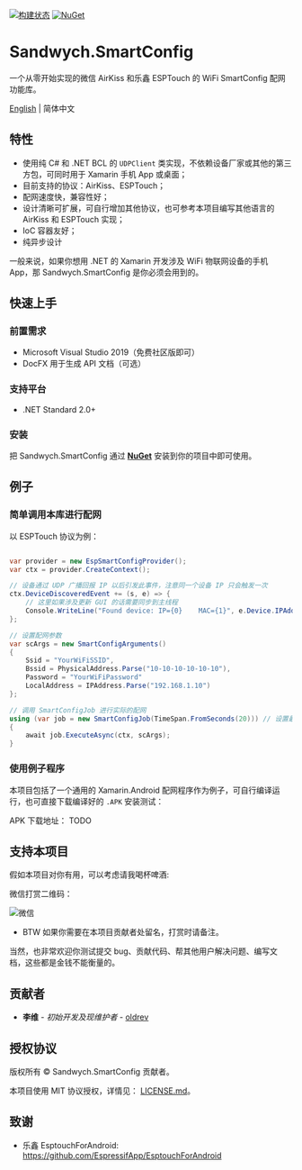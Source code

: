 [![构建状态](https://ci.appveyor.com/api/projects/status/TODO?svg=true)](https://ci.appveyor.com/project/oldrev/sandwych-smartconfig)
[![NuGet](https://img.shields.io/nuget/v/Sandwych.SmartConfig.svg)](https://www.nuget.org/packages/Sandwych.SmartConfig)

# Sandwych.SmartConfig

一个从零开始实现的微信 AirKiss 和乐鑫 ESPTouch 的 WiFi SmartConfig 配网功能库。

[English](README.md) | 简体中文


## 特性

* 使用纯 C# 和 .NET BCL 的 `UDPClient` 类实现，不依赖设备厂家或其他的第三方包，可同时用于 Xamarin 手机 App 或桌面；
* 目前支持的协议：AirKiss、ESPTouch；
* 配网速度快，兼容性好；
* 设计清晰可扩展，可自行增加其他协议，也可参考本项目编写其他语言的 AirKiss 和 ESPTouch 实现；
* IoC 容器友好；
* 纯异步设计

一般来说，如果你想用 .NET 的 Xamarin 开发涉及 WiFi 物联网设备的手机 App，那 Sandwych.SmartConfig 是你必须会用到的。

## 快速上手


### 前置需求

* Microsoft Visual Studio 2019（免费社区版即可）
* DocFX 用于生成 API 文档（可选）

### 支持平台

* .NET Standard 2.0+

### 安装

把 Sandwych.SmartConfig 通过 **[NuGet](https://www.nuget.org/packages/Sandwych.SmartConfig)** 安装到你的项目中即可使用。

## 例子

### 简单调用本库进行配网

以 ESPTouch 协议为例：

```csharp

var provider = new EspSmartConfigProvider();
var ctx = provider.CreateContext();

// 设备通过 UDP 广播回报 IP 以后引发此事件，注意同一个设备 IP 只会触发一次
ctx.DeviceDiscoveredEvent += (s, e) => {
	// 这里如果涉及更新 GUI 的话需要同步到主线程
	Console.WriteLine("Found device: IP={0}    MAC={1}", e.Device.IPAddress, e.Device.MacAddress);
};

// 设置配网参数
var scArgs = new SmartConfigArguments()
{
	Ssid = "YourWiFiSSID",
	Bssid = PhysicalAddress.Parse("10-10-10-10-10-10"),
	Password = "YourWiFiPassword"
	LocalAddress = IPAddress.Parse("192.168.1.10")
};

// 调用 SmartConfigJob 进行实际的配网
using (var job = new SmartConfigJob(TimeSpan.FromSeconds(20))) // 设置最长配网时间 20秒
{
	await job.ExecuteAsync(ctx, scArgs);
}

```

### 使用例子程序

本项目包括了一个通用的 Xamarin.Android 配网程序作为例子，可自行编译运行，也可直接下载编译好的 `.APK` 安装测试：

APK 下载地址： TODO

## 支持本项目

假如本项目对你有用，可以考虑请我喝杯啤酒:

微信打赏二维码：

![微信](https://github.com/oldrev/sandwych-smartconfig/blob/master/assets/wechat_qrcode.png)


* BTW 如果你需要在本项目贡献者处留名，打赏时请备注。

当然，也非常欢迎你测试提交 bug、贡献代码、帮其他用户解决问题、编写文档，这些都是金钱不能衡量的。

## 贡献者

* **李维** - *初始开发及现维护者* - [oldrev](https://github.com/oldrev)

## 授权协议

版权所有 &copy; Sandwych.SmartConfig 贡献者。

本项目使用 MIT 协议授权，详情见： [LICENSE.md](LICENSE.md)。

## 致谢

* 乐鑫 EsptouchForAndroid: https://github.com/EspressifApp/EsptouchForAndroid

